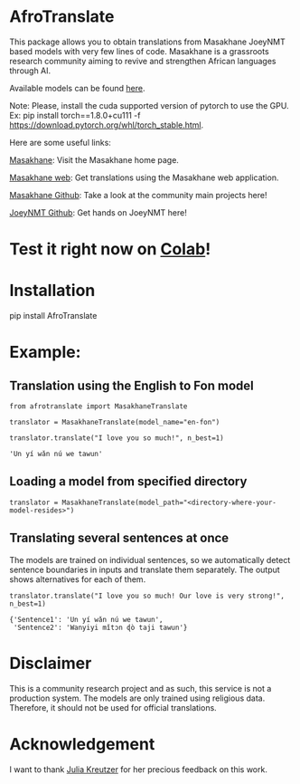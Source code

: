 # AfroTranslate

This package allows you to obtain translations from Masakhane JoeyNMT based models with very few lines of code. Masakhane is a grassroots research community aiming to revive and strengthen African languages through AI.

Available models can be found [here](https://github.com/masakhane-io/masakhane-mt/tree/master/benchmarks).

Note: Please, install the cuda supported version of pytorch to use the GPU. Ex: pip install torch==1.8.0+cu111 -f https://download.pytorch.org/whl/torch_stable.html.


Here are some useful links:

[Masakhane](https://www.masakhane.io/): Visit the Masakhane home page.

[Masakhane web](http://translate.masakhane.io/): Get translations using the Masakhane web application.

[Masakhane Github](https://github.com/masakhane-io): Take a look at the community main projects here!

[JoeyNMT Github](https://github.com/joeynmt/joeynmt): Get hands on JoeyNMT here!

# Test it right now on [Colab](https://colab.research.google.com/drive/1_iqv6EMZ76Pkvmtb94ZxgDfIPGeaMP7-?usp=sharing)!

# Installation
pip install AfroTranslate

# Example:  

## Translation using the English to Fon model

```
from afrotranslate import MasakhaneTranslate

translator = MasakhaneTranslate(model_name="en-fon")

translator.translate("I love you so much!", n_best=1)

'Un yí wǎn nú we tawun'
```

## Loading a model from specified directory

```
translator = MasakhaneTranslate(model_path="<directory-where-your-model-resides>")
```

## Translating several sentences at once

The models are trained on individual sentences, so we automatically detect sentence boundaries in inputs and translate them separately. The output shows alternatives for each of them.

```
translator.translate("I love you so much! Our love is very strong!", n_best=1)

{'Sentence1': 'Un yí wǎn nú we tawun',
 'Sentence2': 'Wanyiyi mǐtɔn ɖò taji tawun'}
```

# Disclaimer

This is a community research project and as such, this service is not a production system. The models are only trained using religious data. Therefore, it should not be used for official translations.

# Acknowledgement

I want to thank [Julia Kreutzer](https://scholar.google.de/citations?user=j4cOSzAAAAAJ&hl=en) for her precious feedback on this work.
